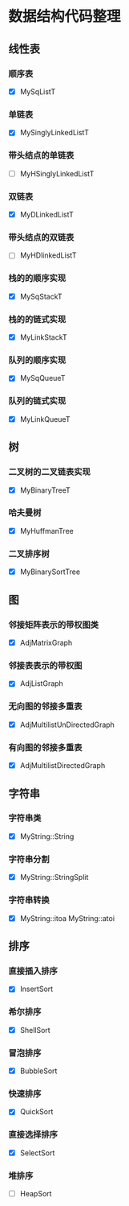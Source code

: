 # 数据结构代码整理
## 线性表
### 顺序表
- [x] MySqListT
### 单链表
- [x] MySinglyLinkedListT
### 带头结点的单链表
- [ ] MyHSinglyLinkedListT
### 双链表
- [x] MyDLinkedListT
### 带头结点的双链表
- [ ] MyHDlinkedListT  
### 栈的的顺序实现
- [x] MySqStackT
### 栈的的链式实现
- [x] MyLinkStackT
### 队列的顺序实现
- [x] MySqQueueT
### 队列的链式实现
- [x] MyLinkQueueT

## 树
### 二叉树的二叉链表实现
- [x] MyBinaryTreeT
### 哈夫曼树
- [x] MyHuffmanTree
### 二叉排序树
- [x] MyBinarySortTree

## 图
### 邻接矩阵表示的带权图类
- [x] AdjMatrixGraph
### 邻接表表示的带权图
- [x] AdjListGraph
### 无向图的邻接多重表
- [x] AdjMultilistUnDirectedGraph
### 有向图的邻接多重表
- [x] AdjMultilistDirectedGraph

## 字符串
### 字符串类
- [x] MyString::String
### 字符串分割
- [x] MyString::StringSplit
### 字符串转换
- [x] MyString::itoa MyString::atoi


## 排序
### 直接插入排序
- [x] InsertSort
### 希尔排序
- [x] ShellSort
### 冒泡排序
- [x] BubbleSort
### 快速排序
- [x] QuickSort
### 直接选择排序
- [x] SelectSort
### 堆排序
- [ ] HeapSort